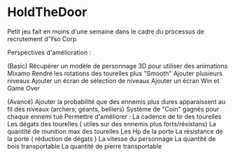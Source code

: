 # HoldTheDoor
Petit jeu fait en moins d'une semaine dans le cadre du processus de recrutement d'Yso Corp

Perspectives d'amélioration :

(Basic)
Récupérer un modèle de personnage 3D pour utiliser des animations Mixamo
Rendre les rotations des tourelles plus "Smooth"
Ajouter plusieurs niveaux
Ajouter un écran de sélection de niveaux
Ajouter un écran Win et Game Over

(Avancé)
Ajouter la probabilité que des ennemis plus dures apparaissent au fil des niveaux (archers, géants, belliers)
Système de "Coin" gagnés pour chaque ennemi tué
Permettre d'améliorer :
La cadence de tir des tourelles
Les dégats des tourelles ( utiles sur des ennemis plus forts/résistans)
La quantité de munition max des tourelles
Les Hp de la porte
La résistance de la porte ( réduction de dégats )
La vitesse du personnage
La quantité de bois transportable
La quantité de pierre transportable


